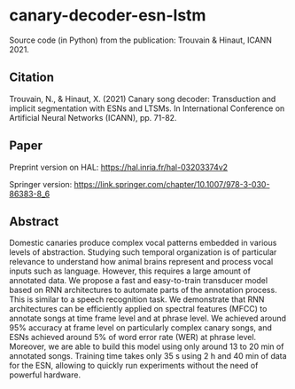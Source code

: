 # canary-decoder-esn-lstm

Source code (in Python) from the publication: Trouvain & Hinaut, ICANN 2021.

## Citation 
Trouvain, N., & Hinaut, X. (2021) Canary song decoder: Transduction and implicit segmentation with ESNs and LTSMs. In International Conference on Artificial Neural Networks (ICANN), pp. 71-82.

## Paper
Preprint version on HAL: https://hal.inria.fr/hal-03203374v2

Springer version: https://link.springer.com/chapter/10.1007/978-3-030-86383-8_6

## Abstract

Domestic canaries produce complex vocal patterns embedded in various levels of abstraction. Studying such temporal organization is of particular relevance to understand how animal brains represent and process vocal inputs such as language. However, this requires a large amount of annotated data. We propose a fast and easy-to-train transducer model based on RNN architectures to automate parts of the annotation process. This is similar to a speech recognition task. We demonstrate that RNN architectures can be efficiently applied on spectral features (MFCC) to annotate songs at time frame level and at phrase level. We achieved around 95% accuracy at frame level on particularly complex canary songs, and ESNs achieved around 5%
of word error rate (WER) at phrase level. Moreover, we are able to build this model using only around 13 to 20 min of annotated songs. Training time takes only 35 s using 2 h and 40 min of data for the ESN, allowing to quickly run experiments without the need of powerful hardware.
